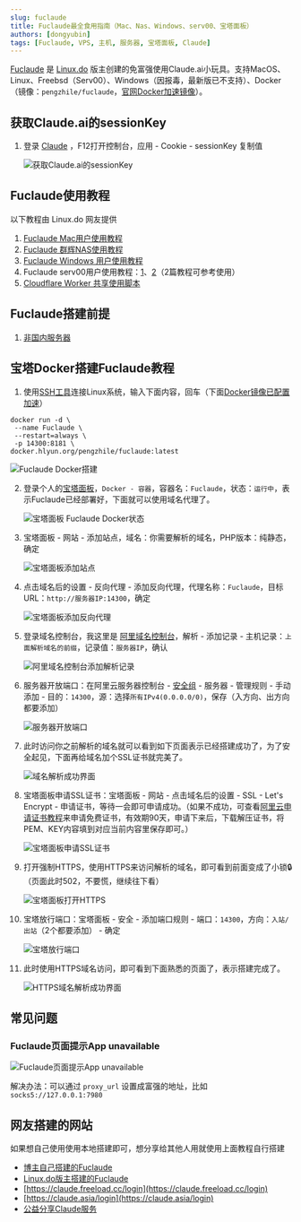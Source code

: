 ```yaml
---
slug: fuclaude
title: Fuclaude最全食用指南（Mac、Nas、Windows、serv00、宝塔面板）
authors: [dongyubin]
tags: [Fuclaude, VPS, 主机, 服务器, 宝塔面板, Claude]
---
```


[Fuclaude](https://github.com/wozulong/fuclaude) 是 [Linux.do](https://linux.do/t/topic/131611) 版主创建的免富强使用Claude.ai小玩具。支持MacOS、Linux、Freebsd（Serv00）、Windows（因报毒，最新版已不支持）、Docker（镜像：`pengzhile/fuclaude`，[官网Docker加速镜像](https://www.wangdu.site/course/2109.html)）。

## 获取Claude.ai的sessionKey

1. 登录 [Claude](https://claude.ai/new) ，F12打开控制台，应用 - Cookie - sessionKey 复制值

   ![获取Claude.ai的sessionKey](https://b2.wwkejishe.top/WP-CDN-02/2024/202407121031228.webp)

## Fuclaude使用教程

以下教程由 Linux.do 网友提供

1. [Fuclaude Mac用户使用教程](https://linux.do/t/topic/131633)
2. [Fuclaude 群辉NAS使用教程](https://linux.do/t/topic/131669)
3. [Fuclaude Windows 用户使用教程](https://linux.do/t/topic/131968)
4. Fuclaude serv00用户使用教程：[1](https://linux.do/t/topic/132575)、[2](https://linux.do/t/topic/131799)（2篇教程可参考使用）
5. [Cloudflare Worker 共享使用脚本](https://linux.do/t/topic/133020)

## Fuclaude搭建前提

1. [非国内服务器](https://bestvps.wwkejishe.top/docs/intro)

## 宝塔Docker搭建Fuclaude教程

1. 使用[SSH工具](https://www.wangdu.site/software/bianchengkaifa/1263.html)连接Linux系统，输入下面内容，回车（下面[Docker镜像已配置加速](https://www.wangdu.site/course/2109.html)）

```
docker run -d \
 --name Fuclaude \
 --restart=always \
 -p 14300:8181 \
docker.hlyun.org/pengzhile/fuclaude:latest
```

![Fuclaude Docker搭建](https://b2.wwkejishe.top/WP-CDN-02/2024/202407121045676.webp)

2. 登录个人的[宝塔面板](https://www.wangdu.site/software/bianchengkaifa/1855.html)，`Docker - 容器`，容器名：`Fuclaude`，状态：`运行中`，表示Fuclaude已经部署好，下面就可以使用域名代理了。

   ![宝塔面板 Fuclaude Docker状态](https://b2.wwkejishe.top/WP-CDN-02/2024/202407121048900.webp)

3. 宝塔面板 - 网站 - 添加站点，域名：你需要解析的域名，PHP版本：纯静态，确定

   ![宝塔面板添加站点](https://b2.wwkejishe.top/WP-CDN-02/2024/202407121052835.webp)

4. 点击域名后的设置 - 反向代理 - 添加反向代理，代理名称：`Fuclaude`，目标URL：`http://服务器IP:14300`，确定

   ![宝塔面板添加反向代理](https://b2.wwkejishe.top/WP-CDN-02/2024/202407121056231.webp)

5. 登录域名控制台，我这里是 [阿里域名控制台](https://dc.console.aliyun.com/#/domain-list/all)，解析 - 添加记录 - 主机记录：`上面解析域名的前缀`，记录值：`服务器IP`，确认

   ![阿里域名控制台添加解析记录](https://b2.wwkejishe.top/WP-CDN-02/2024/202407121100197.webp)

6. 服务器开放端口：在阿里云服务器控制台 - [安全组](https://ecs.console.aliyun.com/securityGroup/region) - 服务器 - 管理规则 - 手动添加 - 目的：`14300`，源：选择`所有IPv4(0.0.0.0/0)`，保存（入方向、出方向都要添加）

   ![服务器开放端口](https://b2.wwkejishe.top/WP-CDN-02/2024/202407121106628.webp)

7. 此时访问你之前解析的域名就可以看到如下页面表示已经搭建成功了，为了安全起见，下面再给域名加个SSL证书就完美了。

   ![域名解析成功界面](https://b2.wwkejishe.top/WP-CDN-02/2024/202407121108814.webp)

8. 宝塔面板申请SSL证书：宝塔面板 - 网站 - 点击域名后的设置 - SSL - Let's Encrypt - 申请证书，等待一会即可申请成功。（如果不成功，可查看[阿里云申请证书教程](https://help.aliyun.com/zh/ssl-certificate/user-guide/submit-a-certificate-application?spm=a2c4g.11186623.0.i0)来申请免费证书，有效期90天，申请下来后，下载解压证书，将PEM、KEY内容填到对应当前内容里保存即可。）

   ![宝塔面板申请SSL证书](https://b2.wwkejishe.top/WP-CDN-02/2024/202407121115664.webp)

9. 打开强制HTTPS，使用HTTPS来访问解析的域名，即可看到前面变成了小锁🔒（页面此时502，不要慌，继续往下看）

   ![宝塔面板打开HTTPS](https://b2.wwkejishe.top/WP-CDN-02/2024/202407121117418.webp)

10. 宝塔放行端口：宝塔面板 - 安全 - 添加端口规则 - 端口：`14300`，方向：`入站/出站`（2个都要添加） - 确定

    ![宝塔放行端口](https://b2.wwkejishe.top/WP-CDN-02/2024/202407121120899.webp)

11. 此时使用HTTPS域名访问，即可看到下面熟悉的页面了，表示搭建完成了。

    ![HTTPS域名解析成功界面](https://b2.wwkejishe.top/WP-CDN-02/2024/202407121108814.webp)

## 常见问题

### Fuclaude页面提示App unavailable

![Fuclaude页面提示App unavailable](https://b2.wwkejishe.top/WP-CDN-02/2024/202407121137562.webp)

解决办法：可以通过 `proxy_url` 设置成富强的地址，比如 `socks5://127.0.0.1:7980`

## 网友搭建的网站

如果想自己使用使用本地搭建即可，想分享给其他人用就使用上面教程自行搭建

- [博主自己搭建的Fuclaude](https://fuclaude.wangdu.site/login)
- [Linux.do版主搭建的Fuclaude](https://demo.fuclaude.com/)
- [https://claude.freeload.cc/login](https://claude.freeload.cc/login)
- [https://claude.asia/login](https://claude.asia/login)
- [公益分享Claude服务](https://share.claude.asia/)